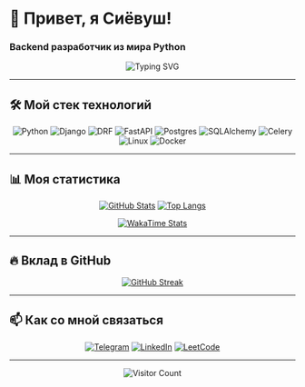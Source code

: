 # 🚀 Привет, я Сиёвуш! 
### Backend разработчик из мира Python

<div align="center">
  
  ![Typing SVG](https://readme-typing-svg.demolab.com?font=Fira+Code&pause=1000&color=7A3FF7&width=435&lines=Люблю+чистый+код;Работаю+с+Django+и+FastAPI;Увлекаюсь+оптимизацией+запросов;Автоматизирую+всё+что+можно)

</div>

---

## 🛠 Мой стек технологий

<div align="center">
  
  ![Python](https://img.shields.io/badge/Python-3776AB?style=for-the-badge&logo=python&logoColor=white)
  ![Django](https://img.shields.io/badge/Django-092E20?style=for-the-badge&logo=django&logoColor=white)
  ![DRF](https://img.shields.io/badge/DRF-ff1709?style=for-the-badge&logo=django&logoColor=white)
  ![FastAPI](https://img.shields.io/badge/FastAPI-009688?style=for-the-badge&logo=FastAPI&logoColor=white)
  ![Postgres](https://img.shields.io/badge/PostgreSQL-316192?style=for-the-badge&logo=postgresql&logoColor=white)
  ![SQLAlchemy](https://img.shields.io/badge/SQLAlchemy-F80000?style=for-the-badge&logoColor=white)
  ![Celery](https://img.shields.io/badge/Celery-37814A?style=for-the-badge&logo=celery&logoColor=white)
  ![Linux](https://img.shields.io/badge/Linux-FCC624?style=for-the-badge&logo=linux&logoColor=black)
  ![Docker](https://img.shields.io/badge/Docker-2496ED?style=for-the-badge&logo=docker&logoColor=white)

</div>

---

## 📊 Моя статистика

<div align="center">

[![GitHub Stats](https://github-readme-stats.vercel.app/api?username=Siyavush1411&show_icons=true&count_private=true&theme=radical&hide_border=true&bg_color=0d1117&title_color=7A3FF7&icon_color=7A3FF7)](https://github.com/Siyovush)
[![Top Langs](https://github-readme-stats.vercel.app/api/top-langs/?username=Siyavush1411&layout=compact&theme=tokyonight&hide_border=true&bg_color=0d1117&title_color=7A3FF7)](https://github.com/Siyovush)

</div>

<div align="center">

[![WakaTime Stats](https://github-readme-stats.vercel.app/api/wakatime?username=siyavush1411&theme=radical&hide_border=true&bg_color=0d1117&title_color=7A3FF7)](https://wakatime.com/@siyavush1411)

</div>

---

## 🔥 Вклад в GitHub

<div align="center">
  
  [![GitHub Streak](https://streak-stats.demolab.com?user=Siyavush1411&theme=radical&hide_border=true&background=0D1117&stroke=7A3FF7&ring=7A3FF7&fire=7A3FF7&currStreakNum=FFFFFF&sideNums=7A3FF7&currStreakLabel=7A3FF7)](https://git.io/streak-stats)

</div>

---

## 📫 Как со мной связаться

<div align="center">
  
  [![Telegram](https://img.shields.io/badge/Telegram-2CA5E0?style=for-the-badge&logo=telegram&logoColor=white)](https://t.me/@Mirzoev_si)
  [![LinkedIn](https://img.shields.io/badge/LinkedIn-0077B5?style=for-the-badge&logo=linkedin&logoColor=white)](https://linkedin.com/in/siyovush-mirzoev)
  [![LeetCode](https://img.shields.io/badge/LeetCode-FFA116?style=for-the-badge&logo=leetcode&logoColor=white)](https://leetcode.com/your_profile)

</div>

---

<div align="center">
  
  ![Visitor Count](https://komarev.com/ghpvc/?username=Siyovush&color=7A3FF7&style=flat-square)

</div>
